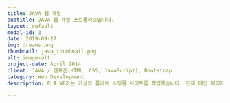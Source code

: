 ```yaml
---
title: JAVA 웹 개발
subtitle: JAVA 웹 개발 포트폴리오입니다.
layout: default
modal-id: 3
date: 2019-09-27
img: dreams.png
thumbnail: java_thumbnail.png
alt: image-alt
project-date: April 2014
client: JAVA / 웹표준(HTML, CSS, JavaScript), Bootstrap
category: Web Development
description: FLA.WE라는 가상의 플라워 쇼핑몰 사이트를 작업했습니다. 현재 메인 페이지, 문의 게시판 등을 구현해놓았습니다.

---
```


